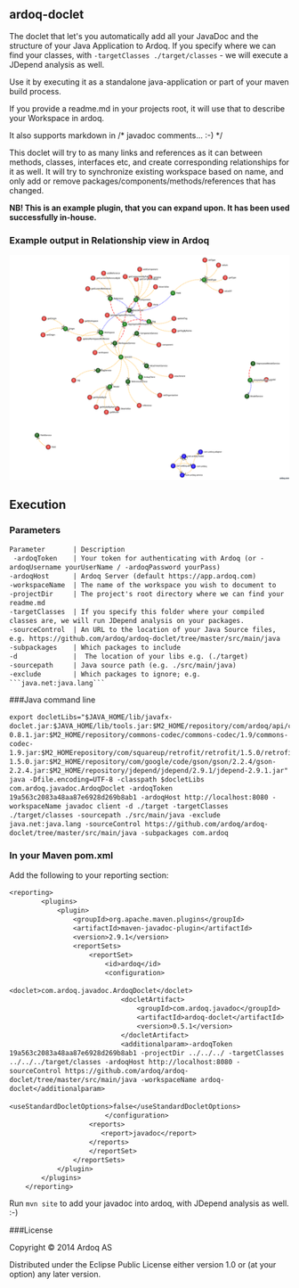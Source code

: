 ardoq-doclet
----

The doclet that let's you automatically add all your JavaDoc and the structure of your Java Application to Ardoq.
If you specify where we can find your classes, with ```-targetClasses ./target/classes``` - we will execute a JDepend analysis as well.

Use it by executing it as a standalone java-application or part of your maven build process.

If you provide a readme.md in your projects root, it will use that to describe your Workspace in ardoq.

It also supports markdown in /* javadoc comments... :-) */

This doclet will try to as many links and references as it can between methods, classes, interfaces etc, and create corresponding relationships for it as well.
It will try to synchronize existing workspace based on name, and only add or remove packages/components/methods/references that has changed.

**NB! This is an example plugin, that you can expand upon. It has been used successfully in-house.**

### Example output in Relationship view in Ardoq

![Relationships in ardoq-java-client](https://github.com/ardoq/ardoq-doclet/raw/master/examples/ardoq-java-client-example.svg)



Execution
------------

### Parameters
```
Parameter       | Description
 -ardoqToken    | Your token for authenticating with Ardoq (or -ardoqUsername yourUserName / -ardoqPassword yourPass)
-ardoqHost      | Ardoq Server (default https://app.ardoq.com)
-workspaceName  | The name of the workspace you wish to document to
-projectDir     | The project's root directory where we can find your readme.md
-targetClasses  | If you specify this folder where your compiled classes are, we will run JDepend analysis on your packages.
-sourceControl  | An URL to the location of your Java Source files, e.g. https://github.com/ardoq/ardoq-doclet/tree/master/src/main/java
-subpackages    | Which packages to include
-d              |  The location of your libs e.g. (./target)
-sourcepath     | Java source path (e.g. ./src/main/java)
-exclude        | Which packages to ignore; e.g. ```java.net:java.lang```
```

###Java command line
```
export docletLibs="$JAVA_HOME/lib/javafx-doclet.jar:$JAVA_HOME/lib/tools.jar:$M2_HOME/repository/com/ardoq/api/client/0.8.1/client-0.8.1.jar:$M2_HOME/repository/commons-codec/commons-codec/1.9/commons-codec-1.9.jar:$M2_HOMErepository/com/squareup/retrofit/retrofit/1.5.0/retrofit-1.5.0.jar:$M2_HOME/repository/com/google/code/gson/gson/2.2.4/gson-2.2.4.jar:$M2_HOME/repository/jdepend/jdepend/2.9.1/jdepend-2.9.1.jar"
java -Dfile.encoding=UTF-8 -classpath $docletLibs com.ardoq.javadoc.ArdoqDoclet -ardoqToken 19a563c2083a48aa87e6928d269b8ab1 -ardoqHost http://localhost:8080 -workspaceName javadoc client -d ./target -targetClasses ./target/classes -sourcepath ./src/main/java -exclude java.net:java.lang -sourceControl https://github.com/ardoq/ardoq-doclet/tree/master/src/main/java -subpackages com.ardoq
```

### In your Maven pom.xml
Add the following to your reporting section:

```
<reporting>
        <plugins>
            <plugin>
                <groupId>org.apache.maven.plugins</groupId>
                <artifactId>maven-javadoc-plugin</artifactId>
                <version>2.9.1</version>
                <reportSets>
                    <reportSet>
                        <id>ardoq</id>
                        <configuration>
                            <doclet>com.ardoq.javadoc.ArdoqDoclet</doclet>
                            <docletArtifact>
                                <groupId>com.ardoq.javadoc</groupId>
                                <artifactId>ardoq-doclet</artifactId>
                                <version>0.5.1</version>
                            </docletArtifact>
                            <additionalparam>-ardoqToken 19a563c2083a48aa87e6928d269b8ab1 -projectDir ../../../ -targetClasses ../../../target/classes -ardoqHost http://localhost:8080 -sourceControl https://github.com/ardoq/ardoq-doclet/tree/master/src/main/java -workspaceName ardoq-doclet</additionalparam>
                            <useStandardDocletOptions>false</useStandardDocletOptions>
                        </configuration>
                    <reports>
                       <report>javadoc</report>
                    </reports>
                    </reportSet>
                </reportSets>
            </plugin>
        </plugins>
    </reporting>
```

Run ```mvn site``` to add your javadoc into ardoq, with JDepend analysis as well. :-)


###License

Copyright © 2014 Ardoq AS

Distributed under the Eclipse Public License either version 1.0 or (at your option) any later version.